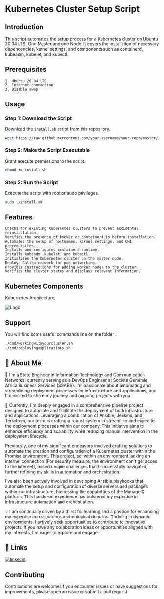 # Kubernetes Cluster Setup Script

## Introduction

This script automates the setup process for a Kubernetes cluster on Ubuntu 20.04 LTS, One Master and one Node. It covers the installation of necessary dependencies, kernel settings, and components such as containerd, kubeadm, kubelet, and kubectl.

## Prerequisites

    1. Ubuntu 20.04 LTS
    2. Internet connection
    3. Disable swap

## Usage


### Step 1: Download the Script

Download the `install.sh` script from this repository.

```bash
wget https://raw.githubusercontent.com/your-username/your-repo/master/install.sh
```

### Step 2: Make the Script Executable

Grant execute permissions to the script.

```bash
chmod +x install.sh
```
### Step 3: Run the Script

Execute the script with root or sudo privileges.

```bash
sudo ./install.sh
```

## Features

    Checks for existing Kubernetes clusters to prevent accidental reinstallation.
    Verifies the presence of Docker or containerd.io before installation.
    Automates the setup of hostnames, kernel settings, and CNI prerequisites.
    Installs and configures containerd runtime.
    Installs kubeadm, kubelet, and kubectl.
    Initializes the Kubernetes cluster on the master node.
    Deploys Calico network for pod networking.
    Provides instructions for adding worker nodes to the cluster.
    Verifies the cluster status and displays relevant information.



## Kubernetes Components 
Kubernetes Architecture

![Logo](https://kubernetes.io/images/docs/components-of-kubernetes.svg)


## Support

You will find some useful commands line on the folder :

```bash
./cmd/workingwithyourcluster.sh
./cmd/deployingapplications.sh
```


## 🚀 About Me
👋 I'm a State Engineer in Information Technology and Communication Networks, currently serving as a DevOps Engineer at Société Générale Africa Business Services (SGABS). I'm passionate about automating and streamlining deployment processes for infrastructure and applications, and I'm excited to share my journey and ongoing projects with you.

🌱 Currently, I'm deeply engaged in a comprehensive pipeline project designed to automate and facilitate the deployment of both infrastructure and applications. Leveraging a combination of Ansible, Jenkins, and Terraform, our team is crafting a robust system to streamline and expedite the deployment processes within our company. This initiative aims to enhance efficiency and scalability while reducing manual intervention in the deployment lifecycle.

Previously, one of my significant endeavors involved crafting solutions to automate the creation and configuration of a Kubernetes cluster within the Promise environment. This project, set within an environment lacking an internet connection (For security measure, the environment can't get acces to the internet), posed unique challenges that I successfully navigated, further refining my skills in automation and orchestration.

I've also been actively involved in developing Ansible playbooks that automate the setup and configuration of diverse servers and packages within our infrastructure, harnessing the capabilities of the ManageIQ platform. This hands-on experience has bolstered my expertise in infrastructure automation and orchestration.

💡 I am continually driven by a thirst for learning and a passion for enhancing my expertise across various technological domains. Thriving in dynamic environments, I actively seek opportunities to contribute to innovative projects. If you have any collaboration ideas or opportunities aligned with my interests, I'm eager to explore and engage.


## 🔗 Links

[![linkedin](https://img.shields.io/badge/linkedin-0A66C2?style=for-the-badge&logo=linkedin&logoColor=white)](https://www.linkedin.com/in/anouarharrou/)

## Contributing

Contributions are welcome! 
If you encounter issues or have suggestions for improvements, please open an issue or submit a pull request.
